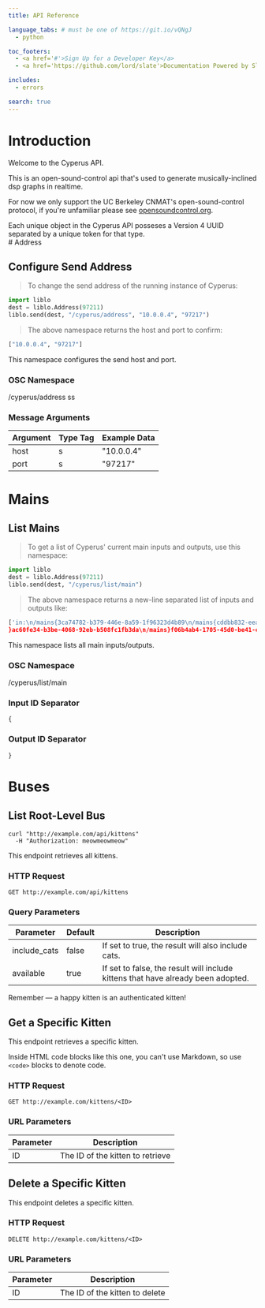 ```yaml
---
title: API Reference

language_tabs: # must be one of https://git.io/vQNgJ
  - python

toc_footers:
  - <a href='#'>Sign Up for a Developer Key</a>
  - <a href='https://github.com/lord/slate'>Documentation Powered by Slate</a>

includes:
  - errors

search: true
---
```


# Introduction

Welcome to the Cyperus API. 

This is an open-sound-control api that's used to generate musically-inclined dsp graphs in realtime.

For now we only support the UC Berkeley CNMAT's open-sound-control protocol, if you're unfamiliar please see [opensoundcontrol.org](http://opensoundcontrol.org/introduction-osc).

<aside class="notice">
Each unique object in the Cyperus API posseses a Version 4 UUID separated by a unique token for that type.
</aside>
# Address

## Configure Send Address

> To change the send address of the running instance of Cyperus:

```python
import liblo
dest = liblo.Address(97211)
liblo.send(dest, "/cyperus/address", "10.0.0.4", "97217")
```

> The above namespace returns the host and port to confirm:


```python
["10.0.0.4", "97217"]
```

This namespace configures the send host and port.

### OSC Namespace

/cyperus/address ss

### Message Arguments

Argument | Type Tag | Example Data
--------- | ------- | -----------
host | s | "10.0.0.4"
port | s | "97217"

# Mains

## List Mains

> To get a list of Cyperus' current main inputs and outputs, use this namespace:

```python
import liblo
dest = liblo.Address(97211)
liblo.send(dest, "/cyperus/list/main")
```

> The above namespace returns a new-line separated list of inputs and outputs like:

```python
['in:\n/mains{3ca74782-b379-446e-8a59-1f96323d4b89\n/mains{cddbb832-eea0-4aa7-a427-36eb6fdba529\n/mains{9ef2ead1-e7ab-4b00-8454-52dc1be82a15\n/mains{ba78868f-47b2-442f-b6e7-de6ed54efc0a\n/mains{fe0663ec-08af-4a01-822e-05cf4312d775\n/mains{0258a013-8d9e-4655-94ee-0ac973350c2d\n/mains{4ebcb35e-7ae5-4c97-bb31-4c02a72cd53b\n/mains{fb1418ac-a93d-4562-9aae-0b4e9d7c6f13\nout:\n/mains}e5417ebc-76a0-4b9b-9afa-e8decb9561a8\n/mains}8b0fa997-9143-405a-84f8-d55f79d47cfd\n/mains
}ac60fe34-b3be-4068-92eb-b508fc1fb3da\n/mains}f06b4ab4-1705-45d0-be41-c346822b3aee\n/mains}f5721f2a-0a32-4fe7-9500-b3afba48eaed\n/mains}dcf2ab1c-bd42-4860-89ba-a277f1da4262\n/mains}54c09d68-9d1e-4dd7-8c9e-480e559042ce\n/mains}114e0933-e8d8-4742-a7ef-f4193734f14e\n']
```

This namespace lists all main inputs/outputs.

### OSC Namespace

/cyperus/list/main

### Input ID Separator
`{`

### Output ID Separator
`}`

# Buses

## List Root-Level Bus

```shell
curl "http://example.com/api/kittens"
  -H "Authorization: meowmeowmeow"
```

This endpoint retrieves all kittens.

### HTTP Request

`GET http://example.com/api/kittens`

### Query Parameters

Parameter | Default | Description
--------- | ------- | -----------
include_cats | false | If set to true, the result will also include cats.
available | true | If set to false, the result will include kittens that have already been adopted.

<aside class="success">
Remember — a happy kitten is an authenticated kitten!
</aside>

## Get a Specific Kitten

This endpoint retrieves a specific kitten.

<aside class="warning">Inside HTML code blocks like this one, you can't use Markdown, so use <code>&lt;code&gt;</code> blocks to denote code.</aside>

### HTTP Request

`GET http://example.com/kittens/<ID>`

### URL Parameters

Parameter | Description
--------- | -----------
ID | The ID of the kitten to retrieve

## Delete a Specific Kitten

This endpoint deletes a specific kitten.

### HTTP Request

`DELETE http://example.com/kittens/<ID>`

### URL Parameters

Parameter | Description
--------- | -----------
ID | The ID of the kitten to delete

